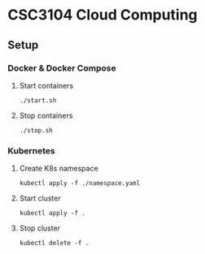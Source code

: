 # CSC3104 Cloud Computing

## Setup

### Docker & Docker Compose

1. Start containers

    `./start.sh`

2. Stop containers

    `./stop.sh`

### Kubernetes

1. Create K8s namespace

    `kubectl apply -f ./namespace.yaml`

2. Start cluster

    `kubectl apply -f .`

3. Stop cluster

    `kubectl delete -f .`
